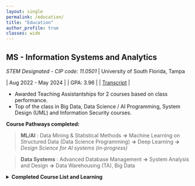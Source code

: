 ```yaml
---
layout: single
permalink: /education/
title: "Education"
author_profile: true
classes: wide
---
```



MS - Information Systems and Analytics 
---------   
*STEM Designated - CIP code: 11.0501* | University of South Florida, Tampa

| Aug 2022 - May 2024 |
| GPA: 3.96           |
| [Transcript](https://drive.google.com/file/d/1Lq1sEVuvhlmGMvW42tWC3ZFTBSyROAhd/view?usp=drive_link) |

- Awarded Teaching Assistantships for 2 courses based on class performance.
- Top of the class in Big Data, Data Science / AI Programming, System Design (UML) and Information Security courses.



**Course Pathways completed:**

> **ML/AI** : Data Mining & Statistical Methods **&rarr;** Machine Learning on Structured Data (Data Science Programming) **&rarr;** Deep Learning **&rarr;** *Design Science for AI systems (in-progress)* 

> **Data Systems** : Advanced Database Management **&rarr;** System Analysis and Design **&rarr;** Data Warehousing (TA), Big Data 


<details>
<summary><b>Completed Course List and Learning</b></summary>
<br>
<ul>
<li> ISM6930 <em>AI for Business - in progress (Spring 2024, Dr. Alan Hevner)</em> </li>
<blockquote> Design Science for AI systems, Human-Machine Interactions and Controls, AI usage in various Business domains and contexts (collab with AI practitioners in the industry) </blockquote>
<li> ISM6136 Data Mining <em>(Fall 2022, Dr. Timothy Smith)</em> </li>
<blockquote> Data Preparation Techniques, Data Imbalances, Errors in Modeling, Metrics for Evaluation, Predictive Analytics </blockquote>
<li> ISM6251 Data Science Programming / Machine Learning <em>(Spring 2023, Dr. Varol Kayhan)</em> </li>
<blockquote> Linear Models, SVM, Ensemble Methods, Text Mining, Neural Networks </blockquote>
<li> ISM6930 Tech Foundation of AI / Deep Learning <em>(Fall 2023, Dr. TengTeng Ma)</em> </li>
<blockquote> Neural architectures, NLP techniques, Image processing techniques, Attention & Self-Attention, Reinforcement Learning </blockquote>
<li> ISM6562 Big Data for Business <em>(Spring 2023, Dr. Kaushik Dutta)</em> </li>
<blockquote> CAP Theorem, SQL/NoSQL, Distributed Stores/Databases/Query-engines(Cassandra, MongoDB, HDFS, Impala, Hive), Distributed Processing(Hadoop MapReduce, Spark) </blockquote>
<li> ISM6218 Advanced Database Management <em>(Fall 2022, Dr. Varol Kayhan)</em> </li>
<blockquote> ERDs, Joins, Subqueries, Views, Indexes, Functions, Analytic Databases, NoSQL </blockquote>
<li> QMB6304 Analytical Methods for Business  <em>(Fall 2022, Dr. Daniel Zantedeschi)</em> </li>
<blockquote> Hypothesis Testing, ANOVA, Correlations, Multiple and Time-Series Regression, Optimization </blockquote>
<li> ISM6155 Enterprise Information Systems  <em>(Fall 2023, Dr. Priya Dozier)</em> </li>
<blockquote> Case Studies: Risk Management, Quality vs Innovation, Incident Containment, Growth Mindset, AI implementation </blockquote>
<li> ISM6225 Distributed Information Systems <em>(Spring 2023, Dr. Manish Agrawal)</em> </li>
<blockquote> OSI Model, Support Services, Web Development </blockquote>
<li> ISM6124 Advanced System Analysis and Design <em>(Summer 2023, Dr. Bhuvan Unhelkar)</em> </li>
<blockquote> UML - Extensibility, Interaction and Database Modeling, Software Reuse, Deployment, NFRs </blockquote>
<li> ISM6328 Information Security <em>(Fall 2023, Dr. Marcus Green)</em> </li>
<blockquote> Business Drivers, Access Controls, Attack Vectors, Security Operations, Contingency Planning </blockquote>
</ul>
</details>




